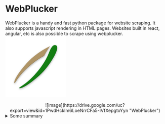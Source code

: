 # WebPlucker
WebPlucker is a handy and fast python package for website scraping. It also supports javascript rendering in HTML pages.
Websites built in react, angular, etc is also possible to scrape using webplucker.
![image](https://raw.githubusercontent.com/shivjeetbhullar/webplucker/main/ic_launcher.png "WebPlucker")
<center>
  ![image](https://drive.google.com/uc?export=view&id=1PwdHckIm6LoeNrrCFa5-IVfXepgtoYyn "WebPlucker")
</center>

<details>
  <summary>Some summary</summary>
  <img alt="Description" src="https://raw.githubusercontent.com/shivjeetbhullar/webplucker/main/ic_launcher.png">
</details>
